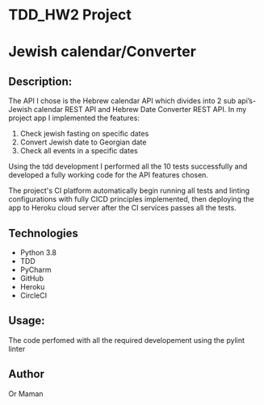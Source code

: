 # TDD_HW2 Project

# Jewish calendar/Converter

## Description:
The API I chose is the Hebrew calendar API which divides into 2 sub api’s- Jewish calendar REST API and Hebrew Date Converter REST API.
In my project app I implemented the features:
 1. Check jewish fasting on specific dates
 2. Convert Jewish date to Georgian date
 3. Check all events in a specific dates

Using the tdd development I performed all the 10 tests successfully and developed a fully working code for the API features chosen.

The project's CI platform automatically begin running all tests and linting configurations with fully CICD principles implemented, then deploying the app to Heroku cloud server after the CI services passes all the tests.


## Technologies
* Python 3.8
* TDD
* PyCharm
* GitHub
* Heroku
* CircleCI

## Usage: 
The code perfomed with all the required developement using the pylint linter


## Author

Or Maman
